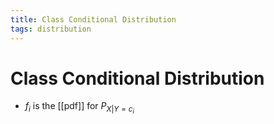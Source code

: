 ```yaml
---
title: Class Conditional Distribution
tags: distribution
---
```


# Class Conditional Distribution
- $f_{i}$ is the [[pdf]] for $P_{X|Y=c_{i}}$


















